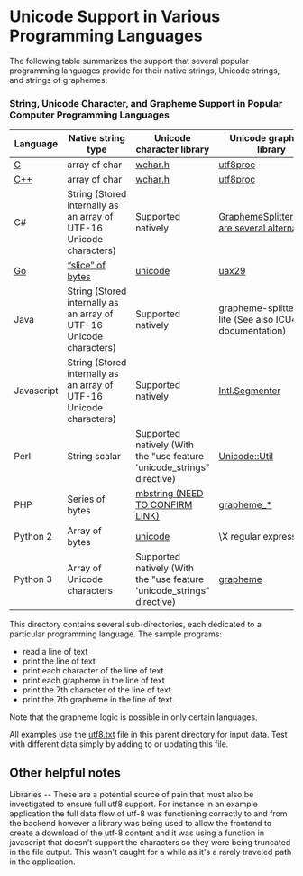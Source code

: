 # Unicode Support in Various Programming Languages

The following table summarizes the support that several popular programming languages provide for their native strings, Unicode strings, and strings of graphemes:

### String, Unicode Character, and Grapheme Support in Popular Computer Programming Languages
| Language                                                                      | Native string type | Unicode character library | Unicode grapheme library |
|---|---|---|---
| [C](c/utf8.c)                                                                             | array of char | [wchar.h](https://pubs.opengroup.org/onlinepubs/007908799/xsh/wchar.h.html) | [utf8proc](https://juliastrings.github.io/utf8proc/) |
| [C++](c++/utf8.cpp)                                                                           | array of char | [wchar.h](https://pubs.opengroup.org/onlinepubs/007908799/xsh/wchar.h.html) | [utf8proc](https://juliastrings.github.io/utf8proc/) |
| C#                                                                          | String (Stored internally as an array of UTF-16 Unicode characters) | Supported natively | [GraphemeSplitter (There are several alternatives)](https://github.com/ufcpp/GraphemeSplitter) |
| [Go](go/utf8.go)                                                                            | [“slice” of bytes](https://blog.golang.org/slices) | [unicode](https://pkg.go.dev/unicode) | [uax29](https://github.com/clipperhouse/uax29/) |
| Java                                                                          | String (Stored internally as an array of UTF-16 Unicode characters) | Supported natively | grapheme-splitter-lite (See also ICU4J documentation) |
| Javascript                                                                    | String (Stored internally as an array of UTF-16 Unicode characters) | Supported natively | [Intl.Segmenter](https://developer.mozilla.org/en-US/docs/Web/JavaScript/Reference/Global_Objects/Intl/Segmenter) |
| Perl                                                                          | String scalar | Supported natively (With the "use feature 'unicode_strings" directive) | [Unicode::Util](https://metacpan.org/pod/Unicode::Util) |
| PHP                                                                           | Series of bytes | [mbstring (NEED TO CONFIRM LINK)](https://www.php.net/manual/en/book.mbstring.php) | [grapheme_\*](https://www.php.net/manual/en/ref.intl.grapheme.php) |
| Python 2                                                                      | Array of bytes | [unicode](https://pkg.go.dev/unicode) | \\X regular expression |
| Python 3                                                                      | Array of Unicode characters | Supported natively (With the "use feature 'unicode_strings" directive) | [grapheme](https://pypi.org/project/grapheme/) |



This directory contains several sub-directories, each dedicated to a particular programming language. The sample programs:
* read a line of text
* print the line of text
* print each character of the line of text
* print each grapheme in the line of text
* print the 7th character of the line of text
* print the 7th grapheme in the line of text.

Note that the grapheme logic is possible in only certain languages.

All examples use the [utf8.txt](utf8.txt) file in this parent directory for input data. Test with different data simply by adding to or updating this file.

## Other helpful notes
Libraries -- These are a potential source of pain that must also be investigated to ensure full utf8 support. For instance in an example application the full data flow of utf-8 was functioning correctly to and from the backend however a library was being used to allow the frontend to create a download of the utf-8 content and it was using a function in javascript that doesn't support the characters so they were being truncated in the file output. This wasn't caught for a while as it's a rarely traveled path in the application.
